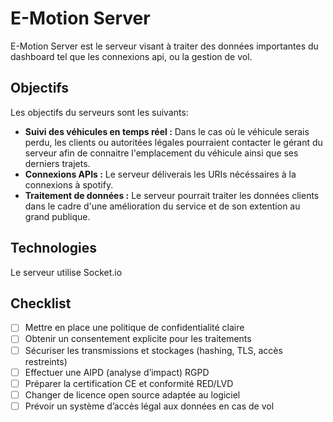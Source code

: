 # E-Motion Server

E-Motion Server est le serveur visant à traiter des données importantes du dashboard tel que les connexions api, ou la gestion de vol.

## Objectifs

Les objectifs du serveurs sont les suivants:

- **Suivi des véhicules en temps réel :** Dans le cas où le véhicule serais perdu, les clients ou autoritées légales pourraient contacter le gérant du serveur afin de connaitre l'emplacement du véhicule ainsi que ses derniers trajets.
- **Connexions APIs :** Le serveur déliverais les URIs nécéssaires à la connexions à spotify.
- **Traitement de données :** Le serveur pourrait traiter les données clients dans le cadre d'une amélioration du service et de son extention au grand publique.

## Technologies

Le serveur utilise Socket.io

## Checklist

- [ ] Mettre en place une politique de confidentialité claire
- [ ] Obtenir un consentement explicite pour les traitements
- [ ] Sécuriser les transmissions et stockages (hashing, TLS, accès restreints)
- [ ] Effectuer une AIPD (analyse d’impact) RGPD
- [ ] Préparer la certification CE et conformité RED/LVD
- [ ] Changer de licence open source adaptée au logiciel
- [ ] Prévoir un système d’accès légal aux données en cas de vol
